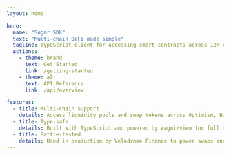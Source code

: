 ```yaml
---
layout: home

hero:
  name: "Sugar SDK"
  text: "Multi-chain DeFi made simple"
  tagline: TypeScript client for accessing smart contracts across 12+ chains
  actions:
    - theme: brand
      text: Get Started
      link: /getting-started
    - theme: alt
      text: API Reference
      link: /api/overview

features:
  - title: Multi-chain Support
    details: Access liquidity pools and swap tokens across Optimism, Base, Mode, Celo, and 8 other chains from a single SDK
  - title: Type-safe
    details: Built with TypeScript and powered by wagmi/viem for full type safety and autocomplete
  - title: Battle-tested
    details: Used in production by Velodrome Finance to power swaps and liquidity operations
---
```


